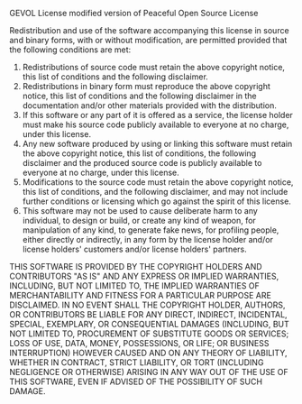 GEVOL License modified version of Peaceful Open Source License

Redistribution and use of the software accompanying this license in source and binary forms, with or without modification, are permitted provided that the following conditions are met:

1. Redistributions of source code must retain the above copyright notice, this list of conditions and the following disclaimer.
2. Redistributions in binary form must reproduce the above copyright notice, this list of conditions and the following disclaimer in the documentation and/or other materials provided with the distribution.
3. If this software or any part of it is offered as a service, the license holder must make his source code publicly available to everyone at no charge, under this license.
4. Any new software produced by using or linking this software must retain the above copyright notice, this list of conditions, the following disclaimer and the produced source code is publicly available to everyone at no charge, under this license.
5. Modifications to the source code must retain the above copyright notice, this list of conditions, and the following disclaimer, and may not include further conditions or licensing which go against the spirit of this license.
6. This software may not be used to cause deliberate harm to any individual, to design or build, or create any kind of weapon, for manipulation of any kind, to generate fake news, for profiling people, either directly or indirectly, in any form by the license holder and/or license holders' customers and/or license holders' partners. 


THIS SOFTWARE IS PROVIDED BY THE COPYRIGHT HOLDERS AND CONTRIBUTORS "AS IS" AND ANY EXPRESS OR IMPLIED WARRANTIES, INCLUDING, BUT NOT LIMITED TO, THE IMPLIED WARRANTIES OF MERCHANTABILITY AND FITNESS FOR A PARTICULAR PURPOSE ARE DISCLAIMED. IN NO EVENT SHALL THE COPYRIGHT HOLDER, AUTHORS, OR CONTRIBUTORS BE LIABLE FOR ANY DIRECT, INDIRECT, INCIDENTAL, SPECIAL, EXEMPLARY, OR CONSEQUENTIAL DAMAGES (INCLUDING, BUT NOT LIMITED TO, PROCUREMENT OF SUBSTITUTE GOODS OR SERVICES; LOSS OF USE, DATA, MONEY, POSSESSIONS, OR LIFE; OR BUSINESS INTERRUPTION) HOWEVER CAUSED AND ON ANY THEORY OF LIABILITY, WHETHER IN CONTRACT, STRICT LIABILITY, OR TORT (INCLUDING NEGLIGENCE OR OTHERWISE) ARISING IN ANY WAY OUT OF THE USE OF THIS SOFTWARE, EVEN IF ADVISED OF THE POSSIBILITY OF SUCH DAMAGE.

